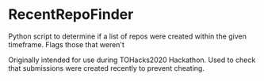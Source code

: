 # RecentRepoFinder
Python script to determine if a list of repos were created within the given timeframe. Flags those that weren't

Originally intended for use during TOHacks2020 Hackathon. Used to check that submissions were created recently to prevent cheating.
